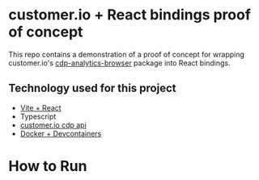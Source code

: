 # customer.io + React bindings proof of concept

This repo contains a demonstration of a proof of concept for wrapping
customer.io's [cdp-analytics-browser][0] package into React bindings.

[0]: https://github.com/customerio/cdp-analytics-js/tree/main/packages/browser#readme

## Technology used for this project

* [Vite + React][1]
* Typescript
* [customer.io cdp api][2]
* [Docker + Devcontainers][3]

[1]: https://github.com/SafdarJamal/vite-template-react
[2]: https://www.customer.io/docs/api/cdp/#operation/track
[3]: https://docs.github.com/en/codespaces/setting-up-your-project-for-codespaces/adding-a-dev-container-configuration/introduction-to-dev-containers

# How to Run
